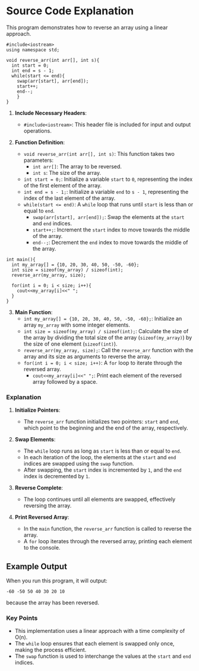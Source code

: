 # Source Code Explanation

This program demonstrates how to reverse an array using a linear approach.

```
#include<iostream>
using namespace std;

void reverse_arr(int arr[], int s){
  int start = 0;
  int end = s - 1;
  while(start <= end){
    swap(arr[start], arr[end]);
    start++;
    end--;
    }
}
``` 

1.  **Include Necessary Headers**:
    
    -   `#include<iostream>`: This header file is included for input and output operations.
2.  **Function Definition**:
    
    -   `void reverse_arr(int arr[], int s)`: This function takes two parameters:
        -   `int arr[]`: The array to be reversed.
        -   `int s`: The size of the array.
    -   `int start = 0;`: Initialize a variable `start` to `0`, representing the index of the first element of the array.
    -   `int end = s - 1;`: Initialize a variable `end` to `s - 1`, representing the index of the last element of the array.
    -   `while(start <= end)`: A `while` loop that runs until `start` is less than or equal to `end`.
        -   `swap(arr[start], arr[end]);`: Swap the elements at the `start` and `end` indices.
        -   `start++;`: Increment the `start` index to move towards the middle of the array.
        -   `end--;`: Decrement the `end` index to move towards the middle of the array.


```
int main(){
  int my_array[] = {10, 20, 30, 40, 50, -50, -60};
  int size = sizeof(my_array) / sizeof(int);
  reverse_arr(my_array, size);
	    
  for(int i = 0; i < size; i++){
    cout<<my_array[i]<<" ";
  }
}
``` 

3.  **Main Function**:
    -   `int my_array[] = {10, 20, 30, 40, 50, -50, -60};`: Initialize an array `my_array` with some integer elements.
    -   `int size = sizeof(my_array) / sizeof(int);`: Calculate the size of the array by dividing the total size of the array (`sizeof(my_array)`) by the size of one element (`sizeof(int)`).
    -   `reverse_arr(my_array, size);`: Call the `reverse_arr` function with the array and its size as arguments to reverse the array.
    -   `for(int i = 0; i < size; i++)`: A `for` loop to iterate through the reversed array.
        -   `cout<<my_array[i]<<" ";`: Print each element of the reversed array followed by a space.

### Explanation

1.  **Initialize Pointers**:
    
    -   The `reverse_arr` function initializes two pointers: `start` and `end`, which point to the beginning and the end of the array, respectively.
2.  **Swap Elements**:
    
    -   The `while` loop runs as long as `start` is less than or equal to `end`.
    -   In each iteration of the loop, the elements at the `start` and `end` indices are swapped using the `swap` function.
    -   After swapping, the `start` index is incremented by `1`, and the `end` index is decremented by `1`.
3.  **Reverse Complete**:
    
    -   The loop continues until all elements are swapped, effectively reversing the array.
4.  **Print Reversed Array**:
    
    -   In the `main` function, the `reverse_arr` function is called to reverse the array.
    -   A `for` loop iterates through the reversed array, printing each element to the console.

## Example Output

When you run this program, it will output:


`-60 -50 50 40 30 20 10` 

because the array has been reversed.

### Key Points

-   This implementation uses a linear approach with a time complexity of O(n).
-   The `while` loop ensures that each element is swapped only once, making the process efficient.
-   The `swap` function is used to interchange the values at the `start` and `end` indices.

